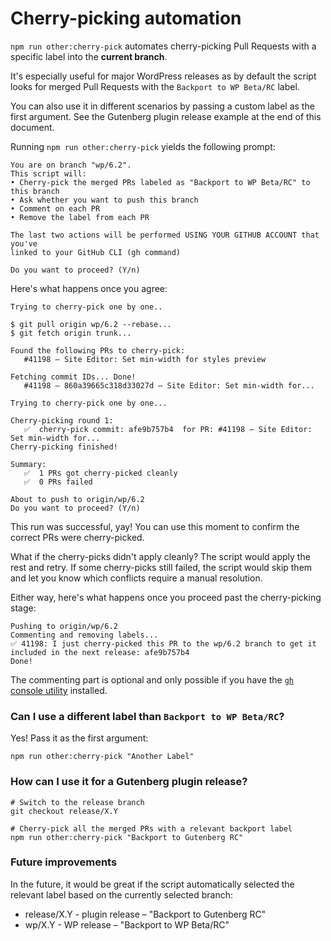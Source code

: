 # Cherry-picking automation

`npm run other:cherry-pick` automates cherry-picking Pull Requests with a specific label into the **current branch**.

It's especially useful for major WordPress releases as by default the script looks for merged Pull Requests with the `Backport to WP Beta/RC` label.

You can also use it in different scenarios by passing a custom label as the first argument. See the Gutenberg plugin release example at the end of this document.

Running `npm run other:cherry-pick` yields the following prompt:

```
You are on branch "wp/6.2".
This script will:
• Cherry-pick the merged PRs labeled as "Backport to WP Beta/RC" to this branch
• Ask whether you want to push this branch
• Comment on each PR
• Remove the label from each PR

The last two actions will be performed USING YOUR GITHUB ACCOUNT that you've
linked to your GitHub CLI (gh command)

Do you want to proceed? (Y/n)
```

Here's what happens once you agree:

```
Trying to cherry-pick one by one..

$ git pull origin wp/6.2 --rebase...
$ git fetch origin trunk...

Found the following PRs to cherry-pick:
   #41198 – Site Editor: Set min-width for styles preview

Fetching commit IDs... Done!
   #41198 – 860a39665c318d33027d – Site Editor: Set min-width for...

Trying to cherry-pick one by one...

Cherry-picking round 1:
   ✅  cherry-pick commit: afe9b757b4  for PR: #41198 – Site Editor: Set min-width for...
Cherry-picking finished!

Summary:
   ✅  1 PRs got cherry-picked cleanly
   ✅  0 PRs failed

About to push to origin/wp/6.2
Do you want to proceed? (Y/n)
```

This run was successful, yay! You can use this moment to confirm the correct PRs were cherry-picked.

What if the cherry-picks didn't apply cleanly? The script would apply the rest and retry.
If some cherry-picks still failed, the script would skip them and let you know which conflicts require a manual resolution.

Either way, here's what happens once you proceed past the cherry-picking stage:

```
Pushing to origin/wp/6.2
Commenting and removing labels...
✅ 41198: I just cherry-picked this PR to the wp/6.2 branch to get it included in the next release: afe9b757b4
Done!
```

The commenting part is optional and only possible if you have the [`gh` console utility](https://cli.github.com/) installed.

### Can I use a different label than `Backport to WP Beta/RC`?

Yes! Pass it as the first argument:

```
npm run other:cherry-pick "Another Label"
```

### How can I use it for a Gutenberg plugin release?

```
# Switch to the release branch
git checkout release/X.Y

# Cherry-pick all the merged PRs with a relevant backport label
npm run other:cherry-pick "Backport to Gutenberg RC"
```

### Future improvements

In the future, it would be great if the script automatically selected the
relevant label based on the currently selected branch:

* release/X.Y - plugin release – "Backport to Gutenberg RC"
* wp/X.Y - WP release – "Backport to WP Beta/RC"
